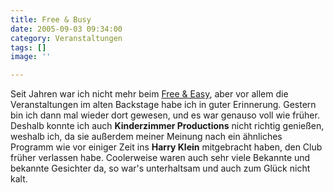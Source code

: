 ```yaml
---
title: Free & Busy
date: 2005-09-03 09:34:00
category: Veranstaltungen
tags: []
image: ''

---
```


Seit Jahren war ich nicht mehr beim [Free & Easy](http://www.backstage089.de/), aber vor allem die Veranstaltungen im alten Backstage habe ich in guter Erinnerung. Gestern bin ich dann mal wieder dort gewesen, und es war genauso voll wie früher. Deshalb konnte ich auch **Kinderzimmer Productions** nicht richtig genießen, weshalb ich, da sie außerdem meiner Meinung nach ein ähnliches Programm wie vor einiger Zeit ins **Harry Klein** mitgebracht haben, den Club früher verlassen habe. Coolerweise waren auch sehr viele Bekannte und bekannte Gesichter da, so war's unterhaltsam und auch zum Glück nicht kalt.

